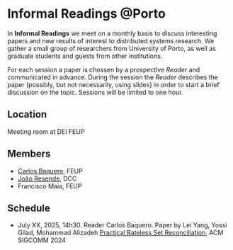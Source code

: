 # Informal Readings @Porto

In **Informal Readings** we meet on a monthly basis to discuss interesting papers and new results of interest to distributed systems research. We gather a small group of researchers from University of Porto, as well as graduate students and guests from other institutions.

For each session a paper is chossen by a prospective _Reader_ and communicated in advance. During the session the _Reader_ describes the paper (possibly, but not necessarily, using slides) in order to start a brief discussion on the topic. Sessions will be limited to one hour. 

## Location

Meeting room at DEI FEUP

## Members

* [Carlos Baquero](https://cbaquero.github.io/web/), FEUP
* [João Resende](https://jresende.github.io), DCC
* Francisco Maia, FEUP

## Schedule

* July XX, 2025, 14h30. Reader Carlos Baquero. Paper by Lei Yang, Yossi Gilad, Mohammad Alizadeh [Practical Rateless Set Reconciliation](https://arxiv.org/abs/2402.02668), ACM SIGCOMM 2024
